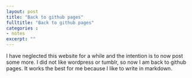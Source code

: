 ```yaml
---
layout: post
title: "Back to github pages"
fulltitle: "Back to github pages"
categories : 
- notes
excerpt: ""
---
```


I have neglected this website for a while and the intention is to now post some more. I did not like wordpress or tumblr, so now I am back to github pages. It works the best for me because I like to write in markdown.